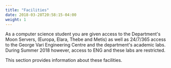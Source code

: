 ```yaml
---
title: "Facilities"
date: 2018-03-28T20:58:15-04:00
weight: 1
---
```


As a computer science student you are given access to the Department's Moon Servers, (Europa, Elara, Thebe and Metis) as well as 24/7/365 access to the George Vari Engineering Centre and the department's academic labs. During Summer 2018 however, access to ENG and these labs are restricted.

This section provides information about these facilities.
